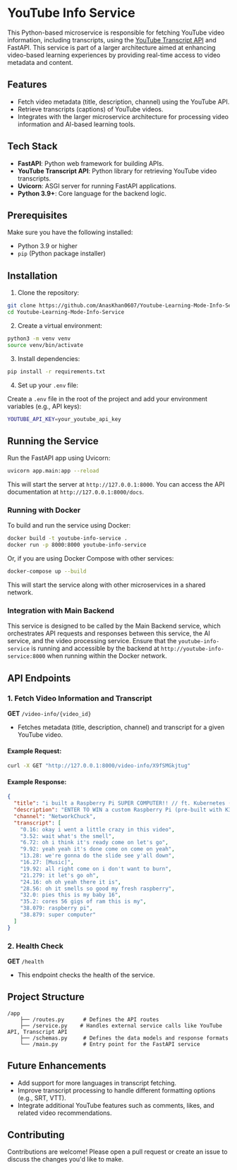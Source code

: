 # YouTube Info Service

This Python-based microservice is responsible for fetching YouTube video information, including transcripts, using the [YouTube Transcript API](https://pypi.org/project/youtube-transcript-api/) and FastAPI. This service is part of a larger architecture aimed at enhancing video-based learning experiences by providing real-time access to video metadata and content.

## Features
- Fetch video metadata (title, description, channel) using the YouTube API.
- Retrieve transcripts (captions) of YouTube videos.
- Integrates with the larger microservice architecture for processing video information and AI-based learning tools.

## Tech Stack
- **FastAPI**: Python web framework for building APIs.
- **YouTube Transcript API**: Python library for retrieving YouTube video transcripts.
- **Uvicorn**: ASGI server for running FastAPI applications.
- **Python 3.9+**: Core language for the backend logic.

## Prerequisites
Make sure you have the following installed:
- Python 3.9 or higher
- `pip` (Python package installer)

## Installation

1. Clone the repository:

```bash
git clone https://github.com/AnasKhan0607/Youtube-Learning-Mode-Info-Service.git
cd Youtube-Learning-Mode-Info-Service
```

2. Create a virtual environment:

```bash
python3 -m venv venv
source venv/bin/activate
```

3. Install dependencies:

```bash
pip install -r requirements.txt
```

4. Set up your `.env` file:

Create a `.env` file in the root of the project and add your environment variables (e.g., API keys):

```bash
YOUTUBE_API_KEY=your_youtube_api_key
```

## Running the Service

Run the FastAPI app using Uvicorn:

```bash
uvicorn app.main:app --reload
```

This will start the server at `http://127.0.0.1:8000`. You can access the API documentation at `http://127.0.0.1:8000/docs`.

### Running with Docker

To build and run the service using Docker:

```bash
docker build -t youtube-info-service .
docker run -p 8000:8000 youtube-info-service
```

Or, if you are using Docker Compose with other services:

```bash
docker-compose up --build
```

This will start the service along with other microservices in a shared network.

### Integration with Main Backend

This service is designed to be called by the Main Backend service, which orchestrates API requests and responses between this service, the AI service, and the video processing service. Ensure that the `youtube-info-service` is running and accessible by the backend at `http://youtube-info-service:8000` when running within the Docker network.

## API Endpoints

### 1. Fetch Video Information and Transcript

**GET** `/video-info/{video_id}`

- Fetches metadata (title, description, channel) and transcript for a given YouTube video.

#### Example Request:

```bash
curl -X GET "http://127.0.0.1:8000/video-info/X9fSMGkjtug"
```

#### Example Response:

```json
{
  "title": "i built a Raspberry Pi SUPER COMPUTER!! // ft. Kubernetes (k3s cluster w/ Rancher)",
  "description": "ENTER TO WIN a custom Raspberry Pi (pre-built with K3s)...",
  "channel": "NetworkChuck",
  "transcript": [
    "0.16: okay i went a little crazy in this video",
    "3.52: wait what's the smell",
    "6.72: oh i think it's ready come on let's go",
    "9.92: yeah yeah it's done come on come on yeah",
    "13.28: we're gonna do the slide see y'all down",
    "16.27: [Music]",
    "19.92: all right come on i don't want to burn",
    "21.279: it let's go oh",
    "24.16: oh oh yeah there it is",
    "28.56: oh it smells so good my fresh raspberry",
    "32.0: pies this is my baby 16",
    "35.2: cores 56 gigs of ram this is my",
    "38.079: raspberry pi",
    "38.879: super computer"
  ]
}
```

### 2. Health Check 

**GET** `/health`

- This endpoint checks the health of the service.

## Project Structure

```
/app
    ├── /routes.py      # Defines the API routes
    ├── /service.py    # Handles external service calls like YouTube API, Transcript API
    ├── /schemas.py     # Defines the data models and response formats
    └── /main.py        # Entry point for the FastAPI service
```

## Future Enhancements
- Add support for more languages in transcript fetching.
- Improve transcript processing to handle different formatting options (e.g., SRT, VTT).
- Integrate additional YouTube features such as comments, likes, and related video recommendations.

## Contributing
Contributions are welcome! Please open a pull request or create an issue to discuss the changes you'd like to make.
